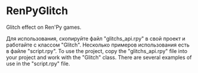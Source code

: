 # RenPyGlitch
 Glitch effect on Ren'Py games.

Для использования, скопируйте файл "glitchs_api.rpy" в свой проект и работайте с классом "Glitch". Несколько примеров использования есть в файле "script.rpy".
To use the project, copy the "glitchs_api.rpy" file into your project and work with the "Glitch" class. There are several examples of use in the "script.rpy" file.